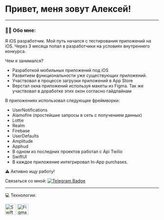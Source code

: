 
# Привет, меня зовут Алексей!

---

### :man_technologist: Обо мне:

Я iOS разработчик. Мой путь начался с тестирования приложений на iOS. Через 3 месяца попал в разработчики на условиях внутреннего конкурса. 

Чем я занимался?

- Разработкой мобильных приложений под iOS
- Развитием функциональности уже существующих приложений.
- Участвовал в процессе загрузки приложений в App Store
- Верстал окна приложений используя макеты из Figma. Так же участвовал в доработке этих окон согласно гайдлайнам

В приложениях использовал следующие фреймворки:
- UserNotifications
- Alamofire (простейшие запросы в сеть с получением данных)
- Lottie
- Realm
- Firebase
- UserDefaults
- Amplitude
- Apphud
- В одном из последних проектов работал с Api Twilio
- SwiftUI
- В каждое приложение интегрировал In-App purchases.

:warning: Активно ищу работу!

Cвязаться со мной: [![Telegram Badge](https://img.shields.io/badge/-blue?style=flat&logo=Telegram&logoColor=white)](https://t.me/cosmogrvve)

---
 💻 Технологии:

<p align="left">
<a href="https://developer.apple.com/swift/" target="_blank" rel="noreferrer"><img src="https://raw.githubusercontent.com/danielcranney/readme-generator/main/public/icons/skills/swift-colored.svg" width="36" height="36" alt="Swift" /></a>
<a href="https://www.figma.com/" target="_blank" rel="noreferrer"><img src="https://raw.githubusercontent.com/danielcranney/readme-generator/main/public/icons/skills/figma-colored.svg" width="36" height="36" alt="Figma" /></a>
</p>
